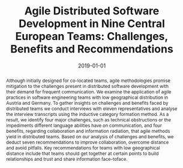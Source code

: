 ---
abstract: Although initially designed for co-located teams, agile methodologies promise
  mitigation to the challenges present in distributed software development with their
  demand for frequent communication. We examine the application of agile practices
  in software engineering teams with low geographical distribution in Austria and
  Germany. To gather insights on challenges and benefits faced by distributed teams
  we conduct interviews with eleven representatives and analyse the interview transcripts
  using the inductive category formation method. As a result, we identify four major
  challenges, such as technical obstructions or the impediments different language
  abilities have on communication, and four benefits, regarding collaboration and
  information radiation, that agile methods yield in distributed teams. Based on our
  analysis of challenges and benefits, we deduct seven recommendations to improve
  collaboration, overcome distance and avoid pitfalls. Key recommendations for teams
  with low geographical distance include that teams should get together at certain
  points to build relationships and trust and share information face-toface.
authors:
- Manuel Stadler
- Raoul Vallon
- Martin Pazderka
- Thomas Grechenig
date: '2019-01-01'
featured: false
links:
- name: Publik
  url: https://publik.tuwien.ac.at/showentry.php?ID=287784&lang=2
publication: International Journal of Computer Science & Information Technology, Vol
  11 (2019), 1; 1 - 18
publication_types:
- '2'
publishDate: '2019-01-01'
title: 'Agile Distributed Software Development in Nine Central European Teams: Challenges,
  Benefits and Recommendations'
url_pdf: ''
---